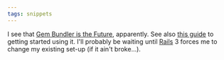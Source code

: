 ```yaml
---
tags: snippets
---
```


I see that [Gem Bundler is the Future](http://litanyagainstfear.com/blog/2009/10/14/gem-bundler-is-the-future/), apparently. See also [this guide](http://tomafro.net/2009/11/a-rails-template-for-gem-bundler) to getting started using it. I'll probably be waiting until [Rails](/wiki/Rails) 3 forces me to change my existing set-up (if it ain't broke...).
